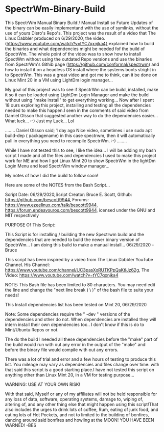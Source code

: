 # SpectrWm-Binary-Build
This SpectrWm Manual Binary Build / Manual Install so Future Updates of the binary can be easily implementand with the use of symlinks, without the use
of yours Disro's Repo's.
This project was the result of a video that The Linux Dabbler produced on 6/29/2020, the video.(https://www.youtube.com/watch?v=tYC7qxnjka4}
explained how to build the binaries and what dependencies might be needed fof the build of SpectrWm.
The whole point of the video was to show how to install SpectWm without using the outdated Repo versions and use the binaries from SpectrWm's Githib page
(https://github.com/conformal/spectrwm) and how to install it on a headless OS install where the systems boots stright in to SpectrWm.
This was a great video and got me to think, can it be done on Linux Mint 20 in a VM using LightDm login manager...

My goal of this project was to see if SpectrWm can be build, installed, make it so it can be loaded using LightDm Login Manager and make the build without
using "make install" to get everything working...
Now after I spent 18 ours exploring this project, installing and testing all the dependencies needed to make this happen.I seen in the comments of
said video from Damiel Olsson that suggested another way to do the dependencies easier... What luck... :-) Just my Luck... Lol

........
Daniel Olsson said;
1 day ago
Nice video, sometimes i use sudo apt build-dep ( packagename) in this case spectrwm, then it will automatically pull in everything you need to recompile
SpectrWm. :-)
........

While I have not tested this to see, I like the idea...
I will be adding my bash script I made and all the files and dependencies I used to make this project work for ME and how I got Linux Mint 20 to show
SpectrWm in the lightDm Login Menu and load SpectrWm window manager...

My notes of how I did the build to follow soon!

Here are some of the NOTES from the Bash Script...

Script Date: 06/29/2020,Script Creator: Bruce E. Scott, Github: https://github.com/bescott9944, Forums: https://www.ezeelinux.com/talk/bescott9944, https://forum.endeavouros.com/bescott9944, icensed under the GNU and MIT respectively

PURPOSE Of This Script:

This Script is for installing / building the new Spectrwm build and the dependencies that are needed to build the newer binary version
of SpectrWm... I am doing this build to make a manual install... 06/29/2020 -Bruce

This script has been inspired by a video from The Linux Dabbler YouTube Channel. His Channel: https://www.youtube.com/channel/UC3pasXoRUTKPpQaKtlJz62g,
The Video: https://www.youtube.com/watch?v=tYC7qxnjka4

NOTE: This Bash file has been limited to 80 characters. You may need edit the line and change the "next line break ( \ )" of the bash file to suite your needs!

This Install dependencies list has been tested on Mint 20, 06/29/2020

Note: Some dependencies require the " -dev " versions of the dependencies and other do not. When dependencies are installed they will intern install their own dependencies too.. I don't know if this is do to Mint/Ubuntu Repos or not.

The do the build I needed all these dependencies before the "make" part of the build would run with out any error in the output of the "make" and before the binary file would compile with out any errors.

There was a lot of trial and error and a few hours of testing to produce this list. You mileage may vary as dependencies and files change over time.
with that said this script is a good starting place.I have not tested this script on anything other than Linux Mint 20, in a VM for testing purpose...

WARNING: USE AT YOUR OWN RISK!

With that said, Myself or any of my affiliates will not be held responsible for any loss of data, software, operating systems, damage to, wiping of, altering of, and any other thing else that might happen using this script!That also includes the urges to drink lots of coffee, Rum, eating of junk food, and eating lots of
Hot Pockets, and not to limited to the building of bonfires, dancing around said bonfires and howling at the MOON!
YOU HAVE BEEN WARNED! -BES

